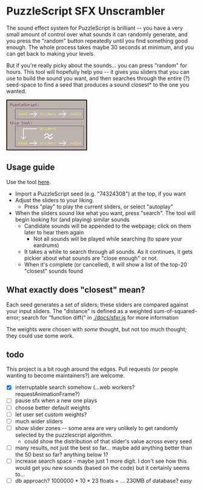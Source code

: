 # PuzzleScript SFX Unscrambler

The sound effect system for PuzzleScript is brilliant -- you have a very small amount of control over what sounds it can randomly generate, and you press the "random" button repeatedly until you find something good enough. The whole process takes maybe 30 seconds at minimum, and you can get back to making your levels.

But if you're really picky about the sounds... you can press "random" for hours. This tool will hopefully help you -- it gives you sliders that you can use to build the sound you want, and then searches through the entire (?) seed-space to find a seed that produces a sound closest* to the one you wanted.

![](./explanation.png)

## Usage guide

Use the tool [here](https://pancelor.github.io/puzzlescript-sfx-unscrambler).

* Import a PuzzleScript seed (e.g. "74324308") at the top, if you want
* Adjust the sliders to your liking.
  * Press "play" to play the current sliders, or select "autoplay"
* When the sliders sound like what you want, press "search". The tool will begin looking for (and playing) similar sounds
  * Candidate sounds will be appended to the webpage; click on them later to hear them again
    * Not all sounds will be played while searching (to spare your eardrums)
  * It takes a while to search through all sounds. As it continues, it gets pickier about what sounds are "close enough" or not.
  * When it's complete (or cancelled), it will show a list of the top-20 "closest" sounds found

## What exactly does "closest" mean?

Each seed generates a set of sliders; these sliders are compared against your input sliders. The "distance" is defined as a weighted sum-of-squared-error; search for "function diff(" in [./docs/sfxr.js](./docs/sfxr.js) for more information

The weights were chosen with _some_ thought, but not too much thought; they could use some work.

## todo

This project is a bit rough around the edges. Pull requests (or people wanting to become maintainers?) are welcome.

* [x] interruptable search somehow (...web workers? requestAnimationFrame?)
* [ ] pause sfx when a new one plays
* [ ] choose better default weights
* [ ] let user set custom weights?
* [ ] much wider sliders
* [ ] show slider zones -- some area are very unlikely to get randomly selected by the puzzlescript algorithm.
  * could show the distribution of that slider's value across every seed
* [ ] many results, not just the best so far... maybe add anything better than the 50 best so far? anything below 1?
* [ ] increase search space - maybe just 1 more digit. I don't see how this would get you new sounds (based on the code) but it certainly seems to...
* [ ] db approach? 1000000 * 10 * 23 floats = ... 230MB of database? easy
